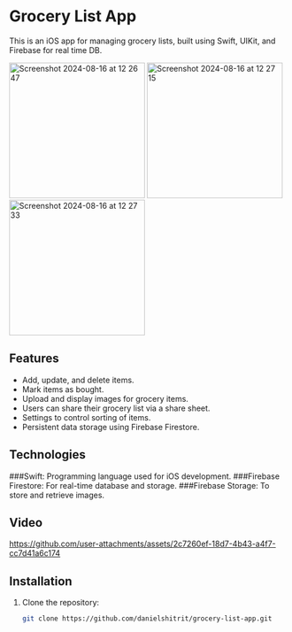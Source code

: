 # Grocery List App

This is an iOS app for managing grocery lists, built using Swift, UIKit, and Firebase for real time DB. 

<img width="245" alt="Screenshot 2024-08-16 at 12 26 47" src="https://github.com/user-attachments/assets/07e5cf4b-739f-449a-aebd-1447bdd387d9">  <img width="245" alt="Screenshot 2024-08-16 at 12 27 15" src="https://github.com/user-attachments/assets/9e844b32-327b-47f6-b527-b954b47c04cd">  <img width="245" alt="Screenshot 2024-08-16 at 12 27 33" src="https://github.com/user-attachments/assets/6b79294c-2e05-416e-af71-8052b75c954c"> 
 
## Features
- Add, update, and delete items.
- Mark items as bought.
- Upload and display images for grocery items.
- Users can share their grocery list via a share sheet.
- Settings to control sorting of items.
- Persistent data storage using Firebase Firestore.

## Technologies
###Swift: Programming language used for iOS development.
###Firebase Firestore: For real-time database and storage.
###Firebase Storage: To store and retrieve images.
 
## Video

https://github.com/user-attachments/assets/2c7260ef-18d7-4b43-a4f7-cc7d41a6c174

## Installation

1. Clone the repository:
   ```sh
   git clone https://github.com/danielshitrit/grocery-list-app.git
